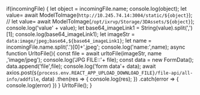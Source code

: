 if(incomingFile) {
            let object = incomingFile.name;
            console.log(object);
            let value= await ModelToImage(`http://10.245.74.14:3004/static/${object}`);
            // let value= await ModelToImage(`/opt/ixrvp/Storage/3DAssets/${object}`);
            console.log('value' + value);
            let base64_imageLink1 = String(value).split(',')[1];
            console.log(base64_imageLink1);
            let imageStr = `data:image/jpeg;base64,${base64_imageLink1}`;
    let name = incomingFile.name.split('.')[0]+'.jpeg';
    console.log('name:',name);
    async function UrltoFile(){
            const file = await  urltoFile(imageStr, name ,'image/jpeg');
            console.log('JPG FILE::'+ file);
            const data = new FormData();
            data.append('file',file);
            console.log('form data'+ data);
            await axios.post(`${process.env.REACT_APP_UPLOAD_DOWNLOAD_FILE}/file-api/all-info/addfile`, data)
            .then(res => {
                console.log(res);
            })
            .catch(error => {
                console.log(error)
            })
        }
        UrltoFile();
    }
